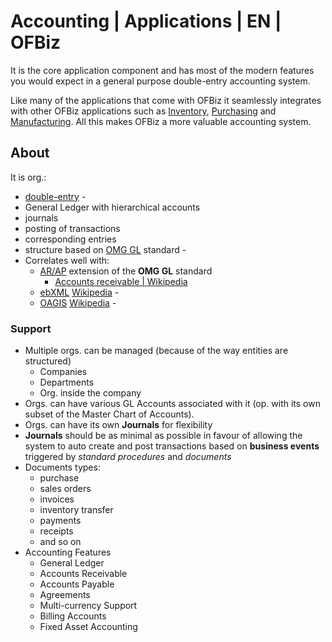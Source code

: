 # Accounting | Applications | EN | OFBiz
It is the core application component and has most of the modern features you would expect in a general purpose double-entry accounting system.

Like many of the applications that come with OFBiz it seamlessly integrates with other OFBiz applications such as [Inventory](../inventory/README.md), [Purchasing](../purchasing/README.md) and [Manufacturing](../manufacturing/README.md). All this makes OFBiz a more valuable accounting system.

## About
It is org.: 
- [double-entry](https://en.wikipedia.org/wiki/Double-entry_bookkeeping) - 
- General Ledger with hierarchical accounts
- journals
- posting of transactions
- corresponding entries
- structure based on [OMG GL](https://www.omg.org/) standard - 
- Correlates well with: 
    - [AR/AP](https://www.zoho.com/books/articles/accounts-receivable-accounts-payable-guide.html) extension of the **OMG GL** standard
        - [Accounts receivable | Wikipedia](https://en.wikipedia.org/wiki/Accounts_receivable)
    - [ebXML](http://www.ebxml.org/) [Wikipedia](https://en.wikipedia.org/wiki/EbXML) - 
    - [OAGIS](https://oagi.org/) [Wikipedia](https://de.wikipedia.org/wiki/Open_Application_Group_Integration_Specification) - 
### Support
- Multiple orgs. can be managed (because of the way entities are structured)
    - Companies
    - Departments
    - Org. inside the company
- Orgs. can have various GL Accounts associated with it (op. with its own subset of the Master Chart of Accounts).
- Orgs. can have its own **Journals** for flexibility
- **Journals** should be as minimal as possible in favour of allowing the system to auto create and post transactions based on **business events** triggered by *standard procedures* and *documents*
- Documents types: 
    - purchase
    - sales orders
    - invoices
    - inventory transfer
    - payments
    - receipts
    - and so on
- Accounting Features
    - General Ledger
    - Accounts Receivable
    - Accounts Payable
    - Agreements
    - Multi-currency Support
    - Billing Accounts
    - Fixed Asset Accounting 


